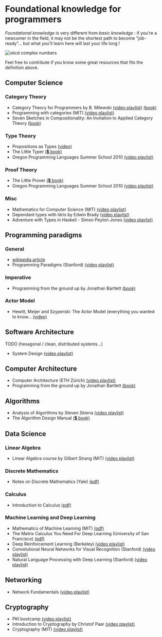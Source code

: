 # Foundational knowledge for programmers

_Foundational knowledge_ is very different from _basic knowledge_ : if you're a newcomer in the field, it may not be the shortest path to become "job-ready"... but what you'll learn here will last your life long !


![xkcd complex numbers](https://imgs.xkcd.com/comics/complex_numbers.png "source: https://xkcd.com/2028/")

Feel free to contribute if you know some great resources that fits the definition above. 


## Computer Science 
### Category Theory
- Category Theory for Programmers by B. Milewski 
  [(video playlist)](https://www.youtube.com/playlist?list=PLbgaMIhjbmEnaH_LTkxLI7FMa2HsnawM_) 
  [(book)](https://github.com/hmemcpy/milewski-ctfp-pdf)
- Programming with categories (MIT)
  [(video playlist)](https://www.youtube.com/playlist?list=PLhgq-BqyZ7i7MTGhUROZy3BOICnVixETS)
- Seven Sketches in Compositionality: An Invitation to Applied Category Theory 
  [(book)](https://arxiv.org/abs/1803.05316)


### Type Theory
- Propositions as Types 
  [(video)](https://www.youtube.com/watch?v=SknxggwRPzU)
- The Little Typer 
  [(💲 book)](https://mitpress.mit.edu/books/little-typer)
- Oregon Programming Languages Summer School 2010 
  [(video playlist)](https://www.youtube.com/watch?v=ev7AYsLljxk&list=PL8Ky8lYL8-Oh7awp0sqa82o7Ggt4AGhyf&index=5)


### Proof Theory
- The Little Prover 
  [(💲 book)](https://mitpress.mit.edu/books/little-prover)
- Oregon Programming Languages Summer School 2010 
  [(video playlist)](https://www.youtube.com/watch?v=YRu7Xi-mNK8&list=PL8Ky8lYL8-Oh7awp0sqa82o7Ggt4AGhyf&index=12)


### Misc
- Mathematics for Computer Science (MIT)
  [(video playlist)](https://www.youtube.com/playlist?list=PLB7540DEDD482705B)
- Dependant types with Idris by Edwin Brady 
  [(video playlist)](https://www.youtube.com/playlist?list=PL7lYBKOG3R5CLb6AOhE4EaSmVzXrgJM6n)
- Adventure with Types in Haskell - Simon Peyton Jones 
  [(video playlist)](https://www.youtube.com/playlist?list=PL7lYBKOG3R5DnCP3r3bvKreRjRRWpp1Ao)



## Programming paradigms


### General
- [wikipedia article](https://en.wikipedia.org/wiki/Programming_paradigm)
- Programming Paradigms (Stanford)
  [(video playlist)](https://www.youtube.com/playlist?list=PL9D558D49CA734A02)


### Imperative
- Programming from the ground up by Jonathan Bartlett 
  [(book)](https://download-mirror.savannah.gnu.org/releases/pgubook/ProgrammingGroundUp-1-0-booksize.pdf)


### Actor Model
- Hewitt, Meijer and Szyperski: The Actor Model (everything you wanted to know... 
  [(video)](https://www.youtube.com/watch?v=7erJ1DV_Tlo)

## Software Architecture
TODO (hexagonal / clean, distributed systems...)

- System Design 
  [(video playlist)](https://www.youtube.com/playlist?list=PLkQkbY7JNJuBoTemzQfjym0sqbOHt5fnV)


## Computer Architecture
- Computer Architecture (ETH Zürich)
  [(video playlist)](https://www.youtube.com/playlist?list=PL5Q2soXY2Zi-DyoI3HbqcdtUm9YWRR_z-)
- Programming from the ground up by Jonathan Bartlett 
  [(book)](https://download-mirror.savannah.gnu.org/releases/pgubook/ProgrammingGroundUp-1-0-booksize.pdf)


## Algorithms
- Analysis of Algorithms by Steven Skiena 
  [(video playlist)](https://www.youtube.com/playlist?list=PLOtl7M3yp-DX32N0fVIyvn7ipWKNGmwpp)
- The Algorithm Design Manual 
  [(💲 book)](http://www.algorist.com/)



## Data Science
### Linear Algebra
- Linear Algebra course by Gilbert Strang (MIT) 
  [(video playlist)](https://ocw.mit.edu/courses/mathematics/18-06-linear-algebra-spring-2010/)


### Discrete Mathematics
- Notes on Discrete Mathematics (Yale) 
  [(pdf)](http://www.cs.yale.edu/homes/aspnes/classes/202/notes.pdf)


### Calculus
- Introduction to Calculus 
  [(pdf)](https://arachnoid.com/calculus/index.html)


### Machine Learning and Deep Learning
- Mathematics of Machine Learning (MIT) 
  [(pdf)](https://ocw.mit.edu/courses/mathematics/18-657-mathematics-of-machine-learning-fall-2015/lecture-notes/MIT18_657F15_LecNote.pdf)
- The Matrix Calculus You Need For Deep Learning (University of San Francisco) 
  [(pdf)](https://explained.ai/matrix-calculus/index.html)
- Deep Reinforcement Learning (Berkeley) 
  [(video playlist)](https://www.youtube.com/playlist?list=PLkFD6_40KJIxJMR-j5A1mkxK26gh_qg37)
- Convolutional Neural Networks for Visual Recognition (Stanford) 
  [(video playlist)](https://www.youtube.com/playlist?list=PL3FW7Lu3i5JvHM8ljYj-zLfQRF3EO8sYv)
- Natural Language Processing with Deep Learning (Stanford) 
  [(video playlist)](https://www.youtube.com/playlist?list=PLoROMvodv4rOhcuXMZkNm7j3fVwBBY42z)



## Networking
- Network Fundamentals 
  [(video playlist)](https://www.youtube.com/playlist?list=PLDQaRcbiSnqF5U8ffMgZzS7fq1rHUI3Q8)



## Cryptography
- PKI bootcamp 
  [(video playlist)](https://www.youtube.com/watch?v=q9vu6_2r0o4&list=PLDp2gaPHHZK-mnKi3Zy_-hRjqLHh5PaAv) 
- Introduction to Cryptography by Christof Paar 
  [(video playlist)](https://www.youtube.com/playlist?list=PL6N5qY2nvvJE8X75VkXglSrVhLv1tVcfy)
- Cryptography (MIT) 
  [(video playlist)](https://www.youtube.com/playlist?list=PL6ogFv-ieghe8MOIcpD6UDtdK-UMHG8oH)
